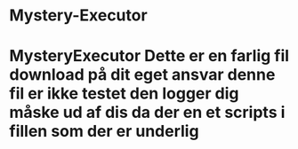 # Mystery-Executor
# MysteryExecutor Dette er en farlig fil download på dit eget ansvar denne fil er ikke testet den logger dig måske ud af dis da der en et scripts i fillen som der er underlig 
